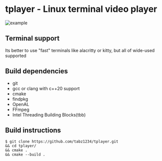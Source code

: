 tplayer - Linux terminal video player
=====================================
![example](https://github.com/tabz1234/tplayer/blob/master/resource/example.jpg)

Terminal support
----------------
Its better to use "fast" terminals like alacritty or kitty, 
but all of wide-used supported

Build dependencies
------------------
- git
- gcc or clang with c++20 support
- cmake
- findpkg
- OpenAL
- FFmpeg
- Intel Threading Building Blocks(tbb)

Build instructions
------------------

    $ git clone https://github.com/tabz1234/tplayer.git
    && cd tplayer/
    && cmake .
    && cmake --build .
    
